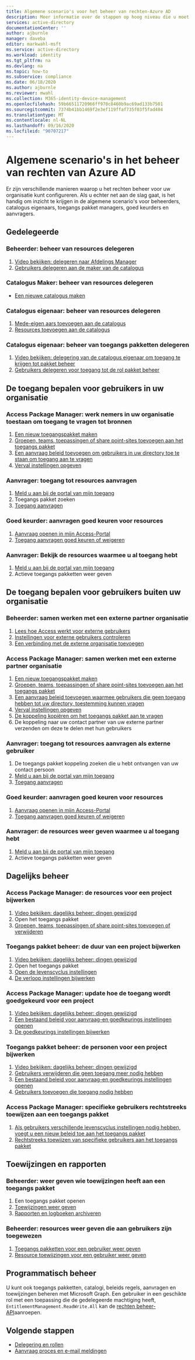 ```yaml
---
title: Algemene scenario's voor het beheer van rechten-Azure AD
description: Meer informatie over de stappen op hoog niveau die u moet volgen voor algemene scenario's in Azure Active Directory rechten beheer.
services: active-directory
documentationCenter: ''
author: ajburnle
manager: daveba
editor: markwahl-msft
ms.service: active-directory
ms.workload: identity
ms.tgt_pltfrm: na
ms.devlang: na
ms.topic: how-to
ms.subservice: compliance
ms.date: 06/18/2020
ms.author: ajburnle
ms.reviewer: mwahl
ms.collection: M365-identity-device-management
ms.openlocfilehash: 59b66511720966ff978c8460b9ac69ad133b7501
ms.sourcegitcommit: 7374b41bb1469f2e3ef119ffaf735f03f5fad484
ms.translationtype: MT
ms.contentlocale: nl-NL
ms.lasthandoff: 09/16/2020
ms.locfileid: "90707217"
---
```

# <a name="common-scenarios-in-azure-ad-entitlement-management"></a>Algemene scenario's in het beheer van rechten van Azure AD

Er zijn verschillende manieren waarop u het rechten beheer voor uw organisatie kunt configureren. Als u echter net aan de slag gaat, is het handig om inzicht te krijgen in de algemene scenario's voor beheerders, catalogus eigenaars, toegangs pakket managers, goed keurders en aanvragers.

## <a name="delegate"></a>Gedelegeerde

### <a name="administrator-delegate-management-of-resources"></a>Beheerder: beheer van resources delegeren

1. [Video bekijken: delegeren naar Afdelings Manager](https://www.microsoft.com/videoplayer/embed/RE3Lq00)
1. [Gebruikers delegeren aan de maker van de catalogus](entitlement-management-delegate-catalog.md)

### <a name="catalog-creator-delegate-management-of-resources"></a>Catalogus Maker: beheer van resources delegeren

- [Een nieuwe catalogus maken](entitlement-management-catalog-create.md#create-a-catalog)

### <a name="catalog-owner-delegate-management-of-resources"></a>Catalogus eigenaar: beheer van resources delegeren

1. [Mede-eigen aars toevoegen aan de catalogus](entitlement-management-catalog-create.md#add-additional-catalog-owners)
1. [Resources toevoegen aan de catalogus](entitlement-management-catalog-create.md#add-resources-to-a-catalog)

### <a name="catalog-owner-delegate-management-of-access-packages"></a>Catalogus eigenaar: beheer van toegangs pakketten delegeren

1. [Video bekijken: delegering van de catalogus eigenaar om toegang te krijgen tot pakket beheer](https://www.microsoft.com/videoplayer/embed/RE3Lq08)
1. [Gebruikers delegeren voor toegang tot de rol pakket beheer](entitlement-management-delegate-managers.md)

## <a name="govern-access-for-users-in-your-organization"></a>De toegang bepalen voor gebruikers in uw organisatie

### <a name="access-package-manager-allow-employees-in-your-organization-to-request-access-to-resources"></a>Access Package Manager: werk nemers in uw organisatie toestaan om toegang te vragen tot bronnen

1. [Een nieuw toegangspakket maken](entitlement-management-access-package-create.md#start-new-access-package)
1. [Groepen, teams, toepassingen of share point-sites toevoegen aan het toegangs pakket](entitlement-management-access-package-create.md#resource-roles)
1. [Een aanvraag beleid toevoegen om gebruikers in uw directory toe te staan om toegang aan te vragen](entitlement-management-access-package-create.md#for-users-in-your-directory)
1. [Verval instellingen opgeven](entitlement-management-access-package-create.md#lifecycle)

### <a name="requestor-request-access-to-resources"></a>Aanvrager: toegang tot resources aanvragen

1. [Meld u aan bij de portal van mijn toegang](entitlement-management-request-access.md#sign-in-to-the-my-access-portal)
1. Toegangs pakket zoeken
1. [Toegang aanvragen](entitlement-management-request-access.md#request-an-access-package)

### <a name="approver-approve-requests-to-resources"></a>Goed keurder: aanvragen goed keuren voor resources

1. [Aanvraag openen in mijn Access-Portal](entitlement-management-request-approve.md#open-request)
1. [Toegang aanvragen goed keuren of weigeren](entitlement-management-request-approve.md#approve-or-deny-request)

### <a name="requestor-view-the-resources-you-already-have-access-to"></a>Aanvrager: Bekijk de resources waarmee u al toegang hebt

1. [Meld u aan bij de portal van mijn toegang](entitlement-management-request-access.md#sign-in-to-the-my-access-portal)
1. Actieve toegangs pakketten weer geven

## <a name="govern-access-for-users-outside-your-organization"></a>De toegang bepalen voor gebruikers buiten uw organisatie

### <a name="administrator-collaborate-with-an-external-partner-organization"></a>Beheerder: samen werken met een externe partner organisatie

1. [Lees hoe Access werkt voor externe gebruikers](entitlement-management-external-users.md#how-access-works-for-external-users)
1. [Instellingen voor externe gebruikers controleren](entitlement-management-external-users.md#settings-for-external-users)
1. [Een verbinding met de externe organisatie toevoegen](entitlement-management-organization.md)

### <a name="access-package-manager-collaborate-with-an-external-partner-organization"></a>Access Package Manager: samen werken met een externe partner organisatie

1. [Een nieuw toegangspakket maken](entitlement-management-access-package-create.md#start-new-access-package)
1. [Groepen, teams, toepassingen of share point-sites toevoegen aan het toegangs pakket](entitlement-management-access-package-resources.md#add-resource-roles)
1. [Een aanvraag beleid toevoegen waarmee gebruikers die geen toegang hebben tot uw directory, toestemming kunnen vragen](entitlement-management-access-package-request-policy.md#for-users-not-in-your-directory)
1. [Verval instellingen opgeven](entitlement-management-access-package-create.md#lifecycle)
1. [De koppeling kopiëren om het toegangs pakket aan te vragen](entitlement-management-access-package-settings.md)
1. De koppeling naar uw contact partner van uw externe partner verzenden om deze te delen met hun gebruikers

### <a name="requestor-request-access-to-resources-as-an-external-user"></a>Aanvrager: toegang tot resources aanvragen als externe gebruiker

1. De toegangs pakket koppeling zoeken die u hebt ontvangen van uw contact persoon
1. [Meld u aan bij de portal van mijn toegang](entitlement-management-request-access.md#sign-in-to-the-my-access-portal)
1. [Toegang aanvragen](entitlement-management-request-access.md#request-an-access-package)

### <a name="approver-approve-requests-to-resources"></a>Goed keurder: aanvragen goed keuren voor resources

1. [Aanvraag openen in mijn Access-Portal](entitlement-management-request-approve.md#open-request)
1. [Toegang aanvragen goed keuren of weigeren](entitlement-management-request-approve.md#approve-or-deny-request)

### <a name="requestor-view-the-resources-your-already-have-access-to"></a>Aanvrager: de resources weer geven waarmee u al toegang hebt

1. [Meld u aan bij de portal van mijn toegang](entitlement-management-request-access.md#sign-in-to-the-my-access-portal)
1. Actieve toegangs pakketten weer geven

## <a name="day-to-day-management"></a>Dagelijks beheer

### <a name="access-package-manager-update-the-resources-for-a-project"></a>Access Package Manager: de resources voor een project bijwerken

1. [Video bekijken: dagelijks beheer: dingen gewijzigd](https://www.microsoft.com/videoplayer/embed/RE3LD4Z)
1. Open het toegangs pakket
1. [Groepen, teams, toepassingen of share point-sites toevoegen of verwijderen](entitlement-management-access-package-resources.md#add-resource-roles)

### <a name="access-package-manager-update-the-duration-for-a-project"></a>Toegangs pakket beheer: de duur van een project bijwerken

1. [Video bekijken: dagelijks beheer: dingen gewijzigd](https://www.microsoft.com/videoplayer/embed/RE3LD4Z)
1. Open het toegangs pakket
1. [Open de levenscyclus instellingen](entitlement-management-access-package-lifecycle-policy.md#open-lifecycle-settings)
1. [De verloop instellingen bijwerken](entitlement-management-access-package-lifecycle-policy.md#lifecycle)

### <a name="access-package-manager-update-how-access-is-approved-for-a-project"></a>Access Package Manager: update hoe de toegang wordt goedgekeurd voor een project

1. [Video bekijken: dagelijks beheer: dingen gewijzigd](https://www.microsoft.com/videoplayer/embed/RE3LD4Z)
1. [Een bestaand beleid voor aanvraag-en goedkeurings instellingen openen](entitlement-management-access-package-request-policy.md#open-an-existing-policy-of-request-and-approval-settings)
1. [De goedkeurings instellingen bijwerken](entitlement-management-access-package-request-policy.md#approval)

### <a name="access-package-manager-update-the-people-for-a-project"></a>Toegangs pakket beheer: de personen voor een project bijwerken

1. [Video bekijken: dagelijks beheer: dingen gewijzigd](https://www.microsoft.com/videoplayer/embed/RE3LD4Z)
1. [Gebruikers verwijderen die geen toegang meer nodig hebben](entitlement-management-access-package-assignments.md)
1. [Een bestaand beleid voor aanvraag-en goedkeurings instellingen openen](entitlement-management-access-package-request-policy.md#open-an-existing-policy-of-request-and-approval-settings)
1. [Gebruikers toevoegen die toegang nodig hebben](entitlement-management-access-package-request-policy.md#for-users-in-your-directory)

### <a name="access-package-manager-directly-assign-specific-users-to-an-access-package"></a>Access Package Manager: specifieke gebruikers rechtstreeks toewijzen aan een toegangs pakket

1. [Als gebruikers verschillende levenscyclus instellingen nodig hebben, voegt u een nieuw beleid toe aan het toegangs pakket](entitlement-management-access-package-request-policy.md#add-a-new-policy-of-request-and-approval-settings)
1. [Rechtstreeks toewijzen van specifieke gebruikers aan het toegangs pakket](entitlement-management-access-package-assignments.md#directly-assign-a-user)

## <a name="assignments-and-reports"></a>Toewijzingen en rapporten

### <a name="administrator-view-who-has-assignments-to-an-access-package"></a>Beheerder: weer geven wie toewijzingen heeft aan een toegangs pakket

1. Een toegangs pakket openen
1. [Toewijzingen weer geven](entitlement-management-access-package-assignments.md#view-who-has-an-assignment)
1. [Rapporten en logboeken archiveren](entitlement-management-logs-and-reporting.md)

### <a name="administrator-view-resources-assigned-to-users"></a>Beheerder: resources weer geven die aan gebruikers zijn toegewezen

1. [Toegangs pakketten voor een gebruiker weer geven](entitlement-management-reports.md#view-access-packages-for-a-user)
1. [Resource toewijzingen voor een gebruiker weer geven](entitlement-management-reports.md#view-resource-assignments-for-a-user)

## <a name="programmatic-administration"></a>Programmatisch beheer

U kunt ook toegangs pakketten, catalogi, beleids regels, aanvragen en toewijzingen beheren met Microsoft Graph.  Een gebruiker in een geschikte rol met een toepassing die de gedelegeerde machtiging heeft, `EntitlementManagement.ReadWrite.All` kan de [rechten beheer-API](https://docs.microsoft.com/graph/tutorial-access-package-api?view=graph-rest-beta )aanroepen.

## <a name="next-steps"></a>Volgende stappen

- [Delegering en rollen](entitlement-management-delegate.md)
- [Aanvraag proces en e-mail meldingen](entitlement-management-process.md)